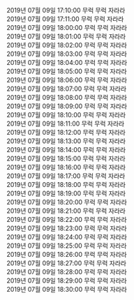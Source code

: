 2019년 07월 09일 17:10:00 무럭 무럭 자라라<br/> 
2019년 07월 09일 17:11:00 무럭 무럭 자라라<br/> 
2019년 07월 09일 18:00:00 무럭 무럭 자라라<br/> 
2019년 07월 09일 18:01:00 무럭 무럭 자라라<br/> 
2019년 07월 09일 18:02:00 무럭 무럭 자라라<br/> 
2019년 07월 09일 18:03:00 무럭 무럭 자라라<br/> 
2019년 07월 09일 18:04:00 무럭 무럭 자라라<br/> 
2019년 07월 09일 18:05:00 무럭 무럭 자라라<br/> 
2019년 07월 09일 18:06:00 무럭 무럭 자라라<br/> 
2019년 07월 09일 18:07:00 무럭 무럭 자라라<br/> 
2019년 07월 09일 18:08:00 무럭 무럭 자라라<br/> 
2019년 07월 09일 18:09:00 무럭 무럭 자라라<br/> 
2019년 07월 09일 18:10:00 무럭 무럭 자라라<br/> 
2019년 07월 09일 18:11:00 무럭 무럭 자라라<br/> 
2019년 07월 09일 18:12:00 무럭 무럭 자라라<br/> 
2019년 07월 09일 18:13:00 무럭 무럭 자라라<br/> 
2019년 07월 09일 18:14:00 무럭 무럭 자라라<br/> 
2019년 07월 09일 18:15:00 무럭 무럭 자라라<br/> 
2019년 07월 09일 18:16:00 무럭 무럭 자라라<br/> 
2019년 07월 09일 18:17:00 무럭 무럭 자라라<br/> 
2019년 07월 09일 18:18:00 무럭 무럭 자라라<br/> 
2019년 07월 09일 18:19:00 무럭 무럭 자라라<br/> 
2019년 07월 09일 18:20:00 무럭 무럭 자라라<br/> 
2019년 07월 09일 18:21:00 무럭 무럭 자라라<br/> 
2019년 07월 09일 18:22:00 무럭 무럭 자라라<br/> 
2019년 07월 09일 18:23:00 무럭 무럭 자라라<br/> 
2019년 07월 09일 18:24:00 무럭 무럭 자라라<br/> 
2019년 07월 09일 18:25:00 무럭 무럭 자라라<br/> 
2019년 07월 09일 18:26:00 무럭 무럭 자라라<br/> 
2019년 07월 09일 18:27:00 무럭 무럭 자라라<br/> 
2019년 07월 09일 18:28:00 무럭 무럭 자라라<br/> 
2019년 07월 09일 18:29:00 무럭 무럭 자라라<br/> 
2019년 07월 09일 18:30:00 무럭 무럭 자라라<br/> 
